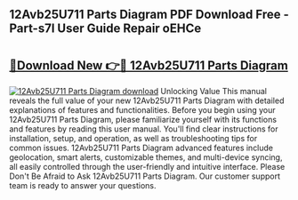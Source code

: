 ## 12Avb25U711 Parts Diagram PDF Download Free - Part-s7l User Guide Repair oEHCe

# <h2><a href="http://dftlan.blite.top/?on=12Avb25U711+Parts+Diagram">🔗Download New 👉🔴 12Avb25U711 Parts Diagram</a></h2>

[![12Avb25U711 Parts Diagram download](https://i.imgur.com/lujVjoI.png)](http://dftlan.blite.top/?on=12Avb25U711+Parts+Diagram)
Unlocking Value This manual reveals the full value of your new 12Avb25U711 Parts Diagram with detailed explanations of features and functionalities. Before you begin using your 12Avb25U711 Parts Diagram, please familiarize yourself with its functions and features by reading this user manual. You'll find clear instructions for installation, setup, and operation, as well as troubleshooting tips for common issues. 12Avb25U711 Parts Diagram advanced features include geolocation, smart alerts, customizable themes, and multi-device syncing, all easily controlled through the user-friendly and intuitive interface. Please Don't Be Afraid to Ask 12Avb25U711 Parts Diagram. Our customer support team is ready to answer your questions.

